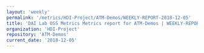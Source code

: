 ```yaml
---
layout: 'weekly'
permalink: '/metrics/HDI-Project/ATM-Demos/WEEKLY-REPORT-2018-12-05'
title: 'DAI Lab OSS Metrics Metrics report for ATM-Demos | WEEKLY-REPORT-2018-12-05'
organization: 'HDI-Project'
repository: 'ATM-Demos'
current_date: '2018-12-05'
---
```

